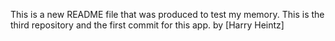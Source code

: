 This is a new README file that was produced to test my memory. This is the third repository and the first commit for this app. 
by [Harry Heintz]